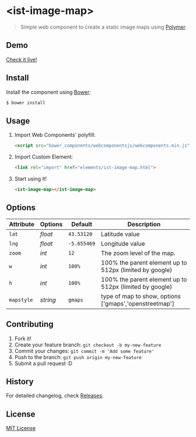 # &lt;ist-image-map&gt;

> Simple web component to create a static image maps using [Polymer](http://www.polymer-project.org/).


## Demo

[Check it live!](http://quelicoto.es/polymer/ist-image-map/index.html)

## Install

Install the component using [Bower](http://bower.io/):

```sh
$ bower install
```

## Usage

1. Import Web Components' polyfill:

    ```html
    <script src="bower_components/webcomponentsjs/webcomponents.min.js"></script>
    ```

2. Import Custom Element:

    ```html
    <link rel="import" href="elements/ist-image-map.html">
    ```

3. Start using it!

    ```html
    <ist-image-map></ist-image-map>
    ```

## Options

Attribute     | Options     | Default      | Description
---           | ---         | ---          | ---
`lat`         | *float*     | `43.53120`   | Latitude value
`lng`         | *float*     | `-5.655469`  | Longitude value
`zoom`        | *int*       | `12`         | The zoom level of the map.
`w`           | *int*       | `100%`       | 100% the parent element up to 512px (limited by google)
`h`           | *int*       | `100%`       | 100% the parent element up to 512px (limited by google)
`mapstyle`    | *string*    | `gmaps`      | type of map to show, options ['gmaps','openstreetmap']


## Contributing

1. Fork it!
2. Create your feature branch: `git checkout -b my-new-feature`
3. Commit your changes: `git commit -m 'Add some feature'`
4. Push to the branch: `git push origin my-new-feature`
5. Submit a pull request :D

## History

For detailed changelog, check [Releases](https://github.com/Isiat/ist-image-map/releases).

## License

[MIT License](http://opensource.org/licenses/MIT)